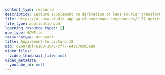 ```yaml
---
content_type: resource
description: Lecture supplement on derivation of lens Fourier transforming property.
file: https://ol-ocw-studio-app-qa.s3.amazonaws.com/courses/2-71-optics-spring-2009/c2607abf61801041cf77649c70c05aa0_MIT2_71S09_supp18.pdf
file_type: application/pdf
learning_resource_types: []
ocw_type: OCWFile
resourcetype: Document
title: Supplement to Lecture 18
uid: c2607abf-6180-1041-cf77-649c70c05aa0
video_files:
  video_thumbnail_file: null
video_metadata:
  youtube_id: null
---
```

